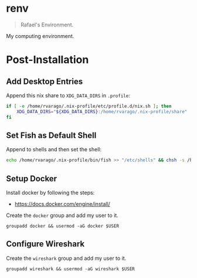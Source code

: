 # renv

> Rafael's Environment.

My computing environment.

# Post-Installation

## Add Desktop Entries

Append this nix share to `XDG_DATA_DIRS` in `.profile`:

```bash
if [ -e /home/rvarago/.nix-profile/etc/profile.d/nix.sh ]; then
    XDG_DATA_DIRS="${XDG_DATA_DIRS}:/home/rvarago/.nix-profile/share"
fi
```

## Set Fish as Default Shell

Append to shells and then set the shell:

```bash
echo /home/rvarago/.nix-profile/bin/fish >> "/etc/shells" && chsh -s /home/rvarago/.nix-profile/bin/fish
```

## Setup Docker

Install docker by following the steps:

* https://docs.docker.com/engine/install/

Create the `docker` group and add my user to it.

```
groupadd docker && usermod -aG docker $USER
```

## Configure Wireshark

Create the `wireshark` group and add my user to it.

```
groupadd wireshark && usermod -aG wireshark $USER
```